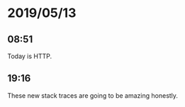 # 2019/05/13

## 08:51

Today is HTTP.

## 19:16

These new stack traces are going to be amazing honestly.
